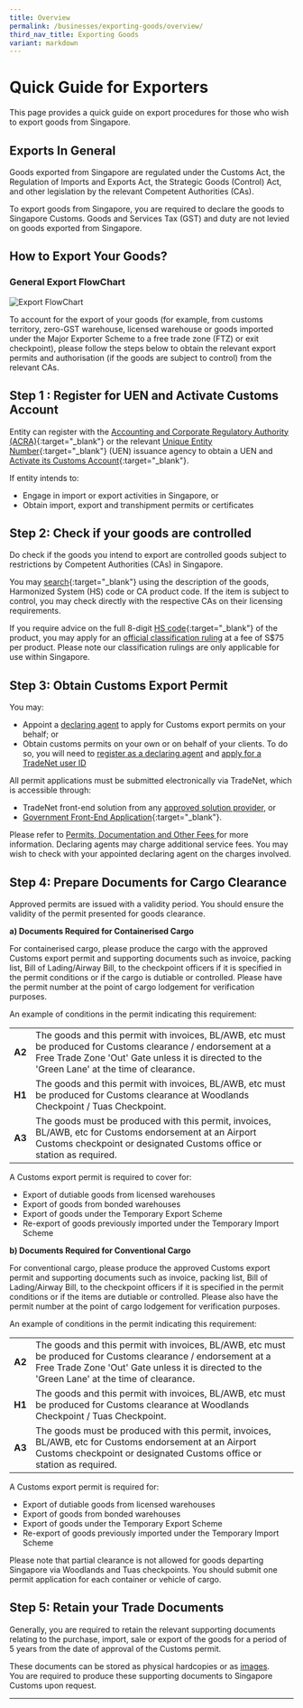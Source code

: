 ```yaml
---
title: Overview
permalink: /businesses/exporting-goods/overview/
third_nav_title: Exporting Goods
variant: markdown
---
```

# Quick Guide for Exporters

This page provides a quick guide on export procedures for those who wish to export goods from Singapore.

## Exports In General

Goods exported from Singapore are regulated under the Customs Act, the Regulation of Imports and Exports Act, the Strategic Goods (Control) Act, and other legislation by the relevant Competent Authorities (CAs).

To export goods from Singapore, you are required to declare the goods to Singapore Customs. Goods and Services Tax (GST) and duty are not levied on goods exported from Singapore.

## How to Export Your Goods?

### General Export FlowChart

![Export FlowChart](/images/exportflowchart.png) 

To account for the export of your goods (for example, from customs territory, zero-GST warehouse, licensed warehouse or goods imported under the Major Exporter Scheme to a free trade zone (FTZ) or exit checkpoint), please follow the steps below to obtain the relevant export permits and authorisation (if the goods are subject to control) from the relevant CAs.


## Step 1 : Register for UEN and Activate Customs Account

Entity can register with the [Accounting and Corporate Regulatory Authority (ACRA)](http://www.acra.gov.sg/){:target="_blank"} or the relevant  [Unique Entity Number](http://www.uen.gov.sg/){:target="_blank"} (UEN) issuance agency to obtain a UEN and
[Activate its Customs Account](https://www.tradenet.gov.sg/TN41EFORM/tds/sp/splogin.do?action=init_acct){:target="_blank"}.

If entity intends to:
-   Engage in import or export activities in Singapore, or
-   Obtain import, export and transhipment permits or certificates

## Step 2: Check if your goods are controlled
Do check if the goods you intend to export are controlled goods subject to restrictions by Competent Authorities (CAs) in Singapore.

You may  [search](https://www.tradenet.gov.sg/tradenet/portlets/search/searchHSCA/searchInitHSCA.do){:target="_blank"} using the description of the goods, Harmonized System (HS) code or CA product code. If the item is subject to control, you may check directly with the respective CAs on their licensing requirements.

If you require advice on the full 8-digit  [HS code](https://www.tradenet.gov.sg/tradenet/portlets/search/searchHSCA/searchInitHSCA.do){:target="_blank"} of the product, you may apply for an  [official classification ruling](https://form.gov.sg/5cac414bd5e3800010c7ac68)  at a fee of S$75 per product. Please note our classification rulings are only applicable for use within Singapore.

## Step 3:  Obtain Customs Export Permit
You may:

-   Appoint a  [declaring agent](/businesses/business-resources/directories-of-service-providers/list-of-local-forwarding-agents)  to apply for Customs export permits on your behalf; or
-   Obtain customs permits on your own or on behalf of your clients. To do so, you will need to  [register as a declaring agent](/businesses/new-traders-and-registration-services/registration-services/apply-update-renew-terminate-declaring-agent-account-and-declarant)  and  [apply for a TradeNet user ID](/businesses/national-single-window/overview/what-you-need-to-know-about-tradenet)

All permit applications must be submitted electronically via TradeNet, which is accessible through:

-   TradeNet front-end solution from any  [approved solution provider](/businesses/national-single-window/overview/tradenet-solution-providers), or
-   [Government Front-End Application](https://www.tradenet.gov.sg/tradenet/login.portal){:target="_blank"}.

Please refer to [Permits, Documentation and Other Fees ](https://www.customs.gov.sg/businesses/valuation-duties-taxes-fees/permits-documentation-and-other-fees/) for more information. Declaring agents may charge additional service fees. You may wish to check with your appointed declaring agent on the charges involved.

## Step 4: Prepare Documents for Cargo Clearance 
Approved permits are issued with a validity period. You should ensure the validity of the permit presented for goods clearance.

**a) Documents Required for Containerised Cargo**

For containerised cargo, please produce the cargo with the approved Customs export permit and supporting documents such as invoice, packing list, Bill of Lading/Airway Bill, to the checkpoint officers if it is specified in the permit conditions or if the cargo is dutiable or controlled. Please have the permit number at the point of cargo lodgement for verification purposes.

An example of conditions in the permit indicating this requirement:

|  |  |
|--|--|
| **A2** | The goods and this permit with invoices, BL/AWB, etc must be produced for Customs clearance / endorsement at a Free Trade Zone 'Out' Gate unless it is directed to the 'Green Lane' at the time of clearance\. |
| **H1** | The goods and this permit with invoices, BL/AWB, etc must be produced for Customs clearance at Woodlands Checkpoint / Tuas Checkpoint\. |
| **A3** | The goods must be produced with this permit, invoices, BL/AWB, etc for Customs endorsement at an Airport Customs checkpoint or designated Customs office or station as required\.  |

A Customs export permit is required to cover for:

-   Export of dutiable goods from licensed warehouses
-   Export of goods from bonded warehouses
-   Export of goods under the Temporary Export Scheme
-   Re-export of goods previously imported under the Temporary Import Scheme

**b) Documents Required for Conventional Cargo**

For conventional cargo, please produce the approved Customs export permit and supporting documents such as invoice, packing list, Bill of Lading/Airway Bill, to the checkpoint officers if it is specified in the permit conditions or if the items are dutiable or controlled. Please also have the permit number at the point of cargo lodgement for verification purposes.

An example of conditions in the permit indicating this requirement:

|  |  |
|--|--|
| **A2** |  The goods and this permit with invoices, BL/AWB, etc must be produced for Customs clearance / endorsement at a Free Trade Zone 'Out' Gate unless it is directed to the 'Green Lane' at the time of clearance\.|
| **H1**  | The goods and this permit with invoices, BL/AWB, etc must be produced for Customs clearance at Woodlands Checkpoint / Tuas Checkpoint\.  |
|  **A3** | The goods must be produced with this permit, invoices, BL/AWB, etc for Customs endorsement at an Airport Customs checkpoint or designated Customs office or station as required\.  |

A Customs export permit is required for:

-   Export of dutiable goods from licensed warehouses
-   Export of goods from bonded warehouses
-   Export of goods under the Temporary Export Scheme
-   Re-export of goods previously imported under the Temporary Import Scheme

Please note that partial clearance is not allowed for goods departing Singapore via Woodlands and Tuas checkpoints. You should submit one permit application for each container or vehicle of cargo.

## Step 5: Retain your Trade Documents

Generally, you are required to retain the relevant supporting documents relating to the purchase, import, sale or export of the goods for a period of 5 years from the date of approval of the Customs permit.

These documents can be stored as physical hardcopies or as [images](/files/businesses/customs-guide-on-keeping-and-maintaining-records-in-image-system.pdf). 
<br> You are required to produce these supporting documents to Singapore Customs upon request.

***